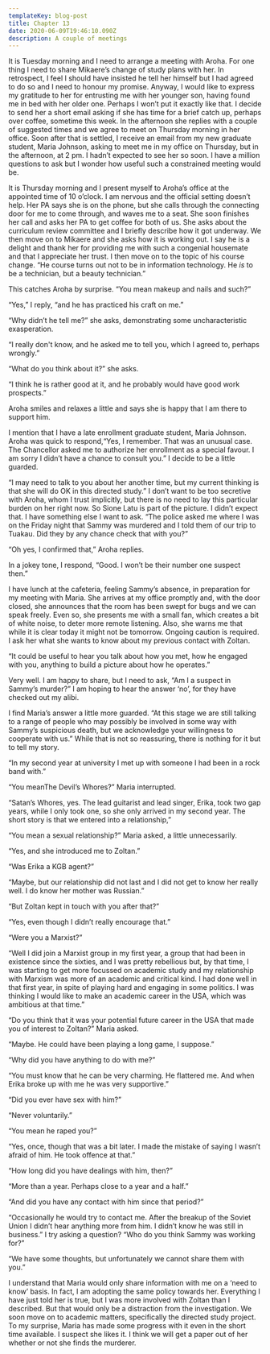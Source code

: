 ```yaml
---
templateKey: blog-post
title: Chapter 13
date: 2020-06-09T19:46:10.090Z
description: A couple of meetings
---
```

It is Tuesday morning and I need to arrange a meeting with Aroha. For one thing I need to share Mikaere’s change of study plans with her. In retrospect, I feel I should have insisted he tell her himself but I had agreed to do so and I need to honour my promise. Anyway, I would like to express my gratitude to her for entrusting me with her younger son, having found me in bed with her older one. Perhaps I won’t put it exactly like that. I decide to send her a short email asking if she has time for a brief catch up, perhaps over coffee, sometime this week. In the afternoon she replies with a couple of suggested times and we agree to meet on Thursday morning in her office. Soon after that is settled, I receive an email from my new graduate student, Maria Johnson, asking to meet me in my office on Thursday, but in the afternoon, at 2 pm. I hadn’t expected to see her so soon. I have a million questions to ask but I wonder how useful such a constrained meeting would be.



It is Thursday morning and I present myself to Aroha’s office at the appointed time of 10 o’clock. I am nervous and the official setting doesn’t help. Her PA says she is on the phone, but she calls through the connecting door for me to come through, and waves me to a seat. She soon finishes her call and asks her PA to get coffee for both of us. She asks about the curriculum review committee and I briefly describe how it got underway. We then move on to Mikaere and she asks how it is working out. I say he is a delight and thank her for providing me with such a congenial housemate and that I appreciate her trust. I then move on to the topic of his course change. “He course turns out not to be in information technology. He *is* to be a technician, but a beauty technician.”



This catches Aroha by surprise. “You mean makeup and nails and such?”



“Yes,” I reply, “and he has practiced his craft on me.”



“Why didn’t he tell me?” she asks, demonstrating some uncharacteristic exasperation.



“I really don't know, and he asked me to tell you, which I agreed to, perhaps wrongly.”



“What do you think about it?” she asks.



“I think he is rather good at it, and he probably would have good work prospects.”



Aroha smiles and relaxes a little and says she is happy that I am there to support him.



I mention that I have a late enrollment graduate student, Maria Johnson. Aroha was quick to respond,“Yes, I remember. That was an unusual case. The Chancellor asked me to authorize her enrollment as a special favour. I am sorry I didn’t have a chance to consult you.” I decide to be a little guarded.



“I may need to talk to you about her another time, but my current thinking is that she will do OK in this directed study.” I don’t want to be too secretive with Aroha, whom I trust implicitly, but there is no need to lay this particular burden on her right now. So Sione Latu is part of the picture. I didn’t expect that. I have something else I want to ask. “The police asked me where I was on the Friday night that Sammy was murdered and I told them of our trip to Tuakau. Did they by any chance check that with you?”



“Oh yes, I confirmed that,” Aroha replies.



In a jokey tone, I respond, “Good. I won’t be their number one suspect then.”



I have lunch at the cafeteria, feeling Sammy’s absence, in preparation for my meeting with Maria. She arrives at my office promptly and, with the door closed, she announces that the room has been swept for bugs and we can speak freely. Even so, she presents me with a small fan, which creates a bit of white noise, to deter more remote listening. Also, she warns me that while it is clear today it might not be tomorrow. Ongoing caution is required. I ask her what she wants to know about my previous contact with Zoltan.



“It could be useful to hear you talk about how you met, how he engaged with you, anything to build a picture about how he operates.”



Very well. I am happy to share, but I need to ask, “Am I a suspect in Sammy’s murder?” I am hoping to hear the answer ‘no’, for they have checked out my alibi.



I find Maria’s answer a little more guarded. “At this stage we are still talking to a range of people who may possibly be involved in some way with Sammy’s suspicious death, but we acknowledge your willingness to cooperate with us.” While that is not so reassuring, there is nothing for it but to tell my story.



“In my second year at university I met up with someone I had been in a rock band with.”



“You meanThe Devil’s Whores?” Maria interrupted.



“Satan’s Whores, yes. The lead guitarist and lead singer, Erika, took two gap years, while I only took one, so she only arrived in my second year. The short story is that we entered into a relationship,”



“You mean a sexual relationship?” Maria asked, a little unnecessarily.



“Yes, and she introduced me to Zoltan.”



“Was Erika a KGB agent?”



“Maybe, but our relationship did not last and I did not get to know her really well. I do know her mother was Russian.”



“But Zoltan kept in touch with you after that?”



“Yes, even though I didn’t really encourage that.”



“Were you a Marxist?”



“Well I did join a Marxist group in my first year, a group that had been in existence since the sixties, and I was pretty rebellious but, by that time, I was starting to get more focussed on academic study and my relationship with Marxism was more of an academic and critical kind. I had done well in that first year, in spite of playing hard and engaging in some politics. I was thinking I would like to make an academic career in the USA, which was ambitious at that time.”



“Do you think that it was your potential future career in the USA that made you of interest to Zoltan?” Maria asked.



“Maybe. He could have been playing a long game, I suppose.”



“Why did you have anything to do with me?”



“You must know that he can be very charming. He flattered me. And when Erika broke up with me he was very supportive.”



“Did you ever have sex with him?”



“Never voluntarily.”



“You mean he raped you?”



“Yes, once, though that was a bit later. I made the mistake of saying I wasn’t afraid of him. He took offence at that.”



“How long did you have dealings with him, then?”



“More than a year. Perhaps close to a year and a half.”



“And did you have any contact with him since that period?”



“Occasionally he would try to contact me. After the breakup of the Soviet Union I didn’t hear anything more from him. I didn’t know he was still in business.” I try asking a question? “Who do you think Sammy was working for?”



“We have some thoughts, but unfortunately we cannot share them with you.”



I understand that Maria would only share information with me on a ‘need to know’ basis. In fact, I am adopting the same policy towards her. Everything I have just told her is true, but I was more involved with Zoltan than I described. But that would only be a distraction from the investigation. We soon move on to academic matters, specifically the directed study project. To my surprise, Maria has made some progress with it even in the short time available. I suspect she likes it. I think we will get a paper out of her whether or not she finds the murderer.